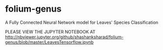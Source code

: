 # folium-genus
A Fully Connected Neural Network model for Leaves' Species Classification

PLEASE VIEW THE JUPYTER NOTEBOOK AT http://nbviewer.jupyter.org/github/shashanksharad/folium-genus/blob/master/LeavesTensorflow.ipynb

